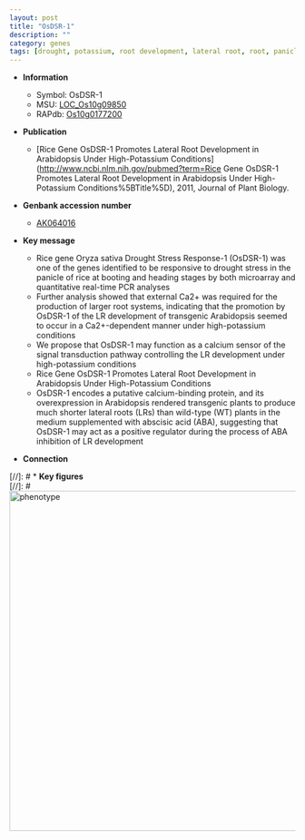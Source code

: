 ```yaml
---
layout: post
title: "OsDSR-1"
description: ""
category: genes
tags: [drought, potassium, root development, lateral root, root, panicle,  ABA ]
---
```


* **Information**  
    + Symbol: OsDSR-1  
    + MSU: [LOC_Os10g09850](http://rice.plantbiology.msu.edu/cgi-bin/ORF_infopage.cgi?orf=LOC_Os10g09850)  
    + RAPdb: [Os10g0177200](http://rapdb.dna.affrc.go.jp/viewer/gbrowse_details/irgsp1?name=Os10g0177200)  

* **Publication**  
    + [Rice Gene OsDSR-1 Promotes Lateral Root Development in Arabidopsis Under High-Potassium Conditions](http://www.ncbi.nlm.nih.gov/pubmed?term=Rice Gene OsDSR-1 Promotes Lateral Root Development in Arabidopsis Under High-Potassium Conditions%5BTitle%5D), 2011, Journal of Plant Biology.

* **Genbank accession number**  
    + [AK064016](http://www.ncbi.nlm.nih.gov/nuccore/AK064016)

* **Key message**  
    + Rice gene Oryza sativa Drought Stress Response-1 (OsDSR-1) was one of the genes identified to be responsive to drought stress in the panicle of rice at booting and heading stages by both microarray and quantitative real-time PCR analyses
    + Further analysis showed that external Ca2+ was required for the production of larger root systems, indicating that the promotion by OsDSR-1 of the LR development of transgenic Arabidopsis seemed to occur in a Ca2+-dependent manner under high-potassium conditions
    + We propose that OsDSR-1 may function as a calcium sensor of the signal transduction pathway controlling the LR development under high-potassium conditions
    + Rice Gene OsDSR-1 Promotes Lateral Root Development in Arabidopsis Under High-Potassium Conditions
    + OsDSR-1 encodes a putative calcium-binding protein, and its overexpression in Arabidopsis rendered transgenic plants to produce much shorter lateral roots (LRs) than wild-type (WT) plants in the medium supplemented with abscisic acid (ABA), suggesting that OsDSR-1 may act as a positive regulator during the process of ABA inhibition of LR development

* **Connection**  

[//]: # * **Key figures**  
[//]: # <img src="http://funRiceGenes.github.io/images/OsDSR-1.pheno.png" alt="phenotype"  style="width: 600px;"/>



